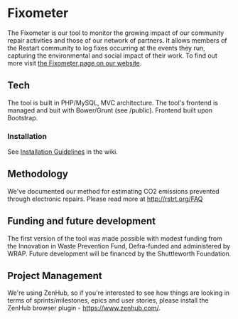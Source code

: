 # Fixometer

The Fixometer is our tool to monitor the growing impact of our community repair activities and those of our network of partners. It allows members of the Restart community to log fixes occurring at the events they run, capturing the environmental and social impact of their work.  To find out more visit [the Fixometer page on our website](https://therestartproject.org/fixometer/).

## Tech

The tool is built in PHP/MySQL, MVC architecture. The tool's frontend is managed and buit with Bower/Grunt (see /public). Frontend built upon Bootstrap.

### Installation

See [Installation Guidelines](../../wiki/Installation-Guidelines) in the wiki.

## Methodology
We've documented our method for estimating CO2 emissions prevented through electronic repairs. Please read more at http://rstrt.org/FAQ

## Funding and future development
The first version of the tool was made possible with modest funding from the Innovation in Waste Prevention Fund, Defra-funded and administered by WRAP. Future development will be financed by the Shuttleworth Foundation. 


## Project Management

We're using ZenHub, so if you're interested to see how things are looking in terms of sprints/milestones, epics and user stories, please install the ZenHub browser plugin - https://www.zenhub.com/.
